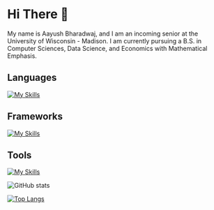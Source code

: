 # Hi There 👋
My name is Aayush Bharadwaj, and I am an incoming senior at the University of Wisconsin - Madison. I am currently pursuing a B.S. in Computer Sciences, Data Science, and Economics with Mathematical Emphasis.

## Languages
[![My Skills](https://skillicons.dev/icons?i=java,cs,py,ts,js,html,css,c,r,mysql)](https://skillicons.dev)

## Frameworks
[![My Skills](https://skillicons.dev/icons?i=react,angular,nextjs,dotnet,bootstrap,nodejs)](https://skillicons.dev)

## Tools
[![My Skills](https://skillicons.dev/icons?i=git,azure,bash,idea,visualstudio,vscode)](https://skillicons.dev)

![GitHub stats](https://github-readme-stats.zohan.tech/api?username=aayushb03&show_icons=true&theme=react&&hide_border=true)

[![Top Langs](https://github-readme-stats.vercel.app/api/top-langs/?username=aayushb03&layout=donut)](https://github.com/aayushb03/github-readme-stats)
